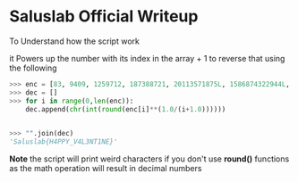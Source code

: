 # Saluslab Official Writeup

To Understand how the script work 

it Powers up the number with its index in the array + 1 to reverse that using the following 

```python
>>> enc = [83, 9409, 1259712, 187388721, 20113571875L, 1586874322944L, 80798284478113L, 8507630225817856L, 6443858614676334363L, 3743906242624487424L, 7516865509350965248L, 68719476736000000000000L, 5497558138880000000000000L, 1956410986640441413344189841L, 463291230159753366058349609375L, 8953136790196197357146289012736L, 148613013882162475899836956672L, 7155577026378634231908944079486976L, 277864679818687128933845596553451L, 69485158708621551460806432855897931776L, 25695969452033992329379379343259582070784L, 15286700631942576193765185769276826401L, 32974321035493774488828614324632075320164352L, 135637000670178176410246734932581577148578721L, 26469779601696885595885078146238811314105987548828125L]
>>> dec = []
>>> for i in range(0,len(enc)):
	dec.append(chr(int(round(enc[i]**(1.0/(i+1.0))))))

	
>>> "".join(dec)
'Saluslab{H4PPY_V4L3NT1NE}'
```
**Note** the script will print weird characters if you don't use **round()** functions as the math operation will result in decimal numbers

